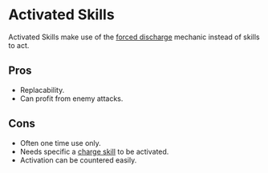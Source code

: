 # Activated Skills
Activated Skills make use of the [forced discharge](../Rules4v3/Cards_and_Skills.md/#cards) mechanic instead of skills to act.
## Pros
- Replacability.
- Can profit from enemy attacks.
## Cons
- Often one time use only.
- Needs specific a [charge skill](./Charge_Skills.md) to be activated.
- Activation can be countered easily.